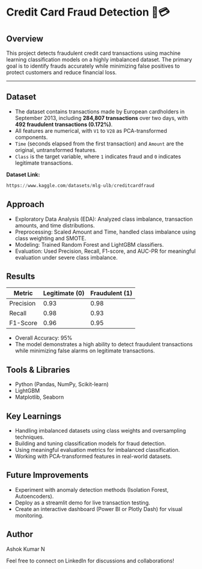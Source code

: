 # Credit Card Fraud Detection 🚨💳

## Overview

This project detects fraudulent credit card transactions using machine learning classification models on a highly imbalanced dataset. The primary goal is to identify frauds accurately while minimizing false positives to protect customers and reduce financial loss.

---

## Dataset

- The dataset contains transactions made by European cardholders in September 2013, including **284,807 transactions** over two days, with **492 fraudulent transactions (0.172%)**.
- All features are numerical, with `V1` to `V28` as PCA-transformed components.
- `Time` (seconds elapsed from the first transaction) and `Amount` are the original, untransformed features.
- `Class` is the target variable, where `1` indicates fraud and `0` indicates legitimate transactions.

**Dataset Link:**

```python
https://www.kaggle.com/datasets/mlg-ulb/creditcardfraud
```

## Approach

* Exploratory Data Analysis (EDA): Analyzed class imbalance, transaction amounts, and time distributions.
* Preprocessing: Scaled Amount and Time, handled class imbalance using class weighting and SMOTE.
* Modeling: Trained Random Forest and LightGBM classifiers.
* Evaluation: Used Precision, Recall, F1-score, and AUC-PR for meaningful evaluation under severe class imbalance.

## Results

| Metric    | Legitimate (0) | Fraudulent (1) |
| --------- | -------------- | -------------- |
| Precision | 0.93           | 0.98           |
| Recall    | 0.98           | 0.93           |
| F1-Score  | 0.96           | 0.95           |

* Overall Accuracy: 95%
* The model demonstrates a high ability to detect fraudulent transactions while minimizing false alarms on legitimate transactions.


## Tools & Libraries
* Python (Pandas, NumPy, Scikit-learn)
* LightGBM
* Matplotlib, Seaborn

## Key Learnings

* Handling imbalanced datasets using class weights and oversampling techniques.
* Building and tuning classification models for fraud detection.
* Using meaningful evaluation metrics for imbalanced classification.
* Working with PCA-transformed features in real-world datasets.

## Future Improvements

* Experiment with anomaly detection methods (Isolation Forest, Autoencoders).
* Deploy as a streamlit demo for live transaction testing.
* Create an interactive dashboard (Power BI or Plotly Dash) for visual monitoring.


## Author
Ashok Kumar N

Feel free to connect on LinkedIn for discussions and collaborations!




